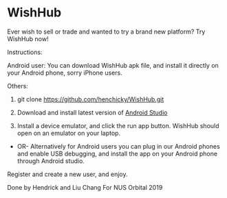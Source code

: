 # WishHub

Ever wish to sell or trade and wanted to try a brand new platform?
Try WishHub now!

Instructions:

Android user:
You can download WishHub apk file, and install it directly on your Android phone, sorry iPhone users.

Others:
1) git clone https://github.com/henchicky/WishHub.git

2) Download and install latest version of [Android Studio](https://developer.android.com/studio)

3) Install a device emulator, and click the run app button. WishHub should open on an emulator on your laptop.
- OR-
Alternatively for Android users you can plug in our Android phones and enable USB debugging, and install the app on your Android phone through Android studio.

Register and create a new user, and enjoy.


Done by Hendrick and Liu Chang
For NUS Orbital 2019
